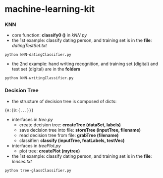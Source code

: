 # machine-learning-kit
### KNN
  - core function: **classify0 ()** in *kNN.py*
  - the 1st example: classify dating person, and training set is in the **file**: *datingTestSet.txt*
```
python kNN-datingClassifier.py
```
  - the 2nd example: hand writing recognition, and training set (digital) and test set (digital) are in the **folders**
```
python kNN-writingClassifier.py
```
### Decision Tree
  - the structure of decision tree is composed of dicts:
  ```
  {A:{B:{...}}}
  ```
  - interfaces in *tree.py*
    - create decision tree: **createTree (dataSet, labels)**
    - save decision tree into file: **storeTree (inputTree, filename)**
    - read decision tree from file: **grabTree (filename)**
    - classifier: **classify (inputTree, featLabels, testVec)**
  - interfaces in *treePlot.py*
    - plot tree: **createPlot (mytree)**
  - the 1st example: classify dating person, and training set is in the **file**: *lenses.txt*
```
python tree-glassClassifier.py
```
